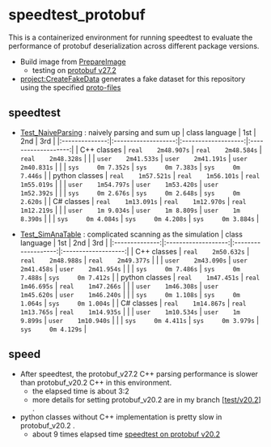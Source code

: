 # speedtest_protobuf
This is a containerized environment for running speedtest to evaluate the performance of protobuf deserialization across different package versions.

* Build image from [PrepareImage](PrepareImage)
  * testing on [protobuf v27.2](https://github.com/protocolbuffers/protobuf/tree/v27.2)
* [project:CreateFakeData](CreateFakeData) generates a fake dataset for this repository using the specified [proto-files](workdir/proto)

## speedtest
* [Test_NaiveParsing](Test_NaiveParsing) : naively parsing and sum up
  | class language |         1st         |         2nd         |         3rd         |
  |:--------------:|:-------------------:|:-------------------:|:-------------------:|
  | C++ classes    | `real    2m48.907s` | `real    2m48.584s` | `real    2m48.328s` |
  |                | `user    2m41.533s` | `user    2m41.191s` | `user    2m40.831s` |
  |                | `sys     0m 7.352s` | `sys     0m 7.383s` | `sys     0m 7.446s` |
  | python classes | `real    1m57.521s` | `real    1m56.101s` | `real    1m55.019s` |
  |                | `user    1m54.797s` | `user    1m53.420s` | `user    1m52.392s` |
  |                | `sys     0m 2.676s` | `sys     0m 2.648s` | `sys     0m 2.620s` |
  | C# classes     | `real    1m13.091s` | `real    1m12.970s` | `real    1m12.219s` |
  |                | `user    1m 9.034s` | `user    1m 8.809s` | `user    1m 8.390s` |
  |                | `sys     0m 4.084s` | `sys     0m 4.208s` | `sys     0m 3.884s` |


  
* [Test_SimAnaTable](Test_SimAnaTable) : complicated scanning as the simulation
  | class language |         1st         |         2nd         |         3rd         |
  |:--------------:|:-------------------:|:-------------------:|:-------------------:|
  | C++ classes    | `real    2m50.632s` | `real    2m48.988s` | `real    2m49.377s` |
  |                | `user    2m43.090s` | `user    2m41.458s` | `user    2m41.954s` |
  |                | `sys     0m 7.486s` | `sys     0m 7.488s` | `sys     0m 7.412s` |
  | python classes | `real    1m47.451s` | `real    1m46.695s` | `real    1m47.266s` |
  |                | `user    1m46.308s` | `user    1m45.620s` | `user    1m46.240s` |
  |                | `sys     0m 1.108s` | `sys     0m 1.064s` | `sys     0m 1.004s` |
  | C# classes     | `real    1m14.867s` | `real    1m13.765s` | `real    1m14.935s` |
  |                | `user    1m10.534s` | `user    1m 9.899s` | `user    1m10.940s` |
  |                | `sys     0m 4.411s` | `sys     0m 3.979s` | `sys     0m 4.129s` |

## speed
* After speedtest, the protobuf_v27.2 C++ parsing performance is slower than protobuf_v20.2 C++ in this environment.  
  * the elapsed time is about 3:2
  * more details for setting protobuf_v20.2 are in my branch [[test/v20.2](https://github.com/chiyi/speedtest_protobuf/tree/test/v20.2)] .  
* python classes without C++ implementation is pretty slow in protobuf_v20.2 .
  * about 9 times elapsed time [speedtest on protobuf v20.2](https://github.com/chiyi/speedtest_protobuf/blob/test/v20.2/README.md)

